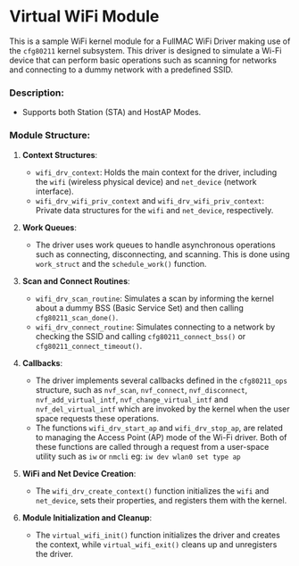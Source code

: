 # Virtual WiFi Module

This is a sample WiFi kernel module for a FullMAC WiFi Driver making use of the `cfg80211` kernel subsystem. This driver is designed to simulate a Wi-Fi device that can perform basic operations such as scanning for networks and connecting to a dummy network with a predefined SSID.

### Description:
- Supports both Station (STA) and HostAP Modes.

### Module Structure:

1. **Context Structures**:
   - `wifi_drv_context`: Holds the main context for the driver, including the `wifi` (wireless physical device) and `net_device` (network interface).
   - `wifi_drv_wifi_priv_context` and `wifi_drv_wifi_priv_context`: Private data structures for the `wifi` and `net_device`, respectively.

2. **Work Queues**:
   - The driver uses work queues to handle asynchronous operations such as connecting, disconnecting, and scanning. This is done using `work_struct` and the `schedule_work()` function.

3. **Scan and Connect Routines**:
   - `wifi_drv_scan_routine`: Simulates a scan by informing the kernel about a dummy BSS (Basic Service Set) and then calling `cfg80211_scan_done()`.
   - `wifi_drv_connect_routine`: Simulates connecting to a network by checking the SSID and calling `cfg80211_connect_bss()` or `cfg80211_connect_timeout()`.

4. **Callbacks**:
   - The driver implements several callbacks defined in the `cfg80211_ops` structure, such as `nvf_scan`, `nvf_connect`, `nvf_disconnect`, `nvf_add_virtual_intf`, `nvf_change_virtual_intf` and `nvf_del_virtual_intf` which are invoked by the kernel when the user space requests these operations.
   - The functions `wifi_drv_start_ap` and `wifi_drv_stop_ap`, are related to managing the Access Point (AP) mode of the Wi-Fi driver. Both of these functions are called through a request from a user-space utility
     such as `iw` or `nmcli` eg: `iw dev wlan0 set type ap`

5. **WiFi and Net Device Creation**:
   - The `wifi_drv_create_context()` function initializes the `wifi` and `net_device`, sets their properties, and registers them with the kernel.

6. **Module Initialization and Cleanup**:
   - The `virtual_wifi_init()` function initializes the driver and creates the context, while `virtual_wifi_exit()` cleans up and unregisters the driver.
